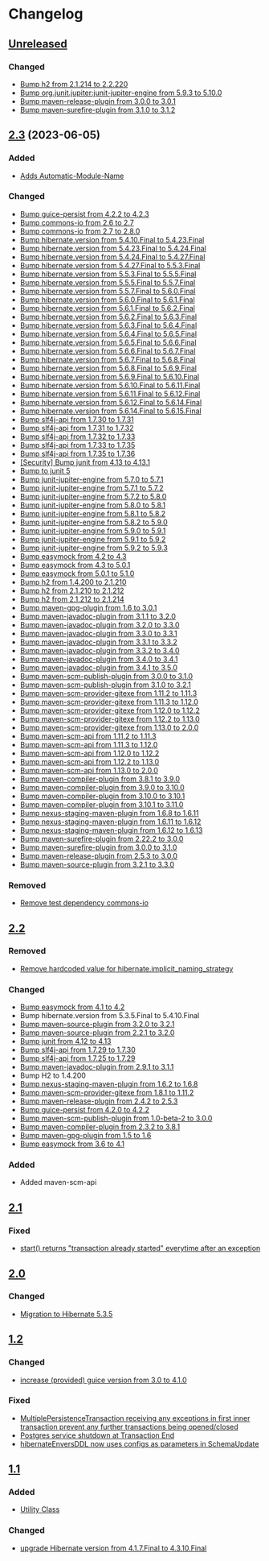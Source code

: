 # Changelog

## [Unreleased]

### Changed

 - [Bump h2 from 2.1.214 to 2.2.220](https://github.com/premium-minds/pm-persistence-utils/pull/136)
 - [Bump org.junit.jupiter:junit-jupiter-engine from 5.9.3 to 5.10.0](https://github.com/premium-minds/pm-persistence-utils/pull/137)
 - [Bump maven-release-plugin from 3.0.0 to 3.0.1](https://github.com/premium-minds/pm-persistence-utils/pull/134)
 - [Bump maven-surefire-plugin from 3.1.0 to 3.1.2](https://github.com/premium-minds/pm-persistence-utils/pull/135)

## [2.3] (2023-06-05)

### Added

 - [Adds Automatic-Module-Name](https://github.com/premium-minds/pm-persistence-utils/pull/133)

### Changed

 - [Bump guice-persist from 4.2.2 to 4.2.3](https://github.com/premium-minds/pm-persistence-utils/pull/29)
 - [Bump commons-io from 2.6 to 2.7](https://github.com/premium-minds/pm-persistence-utils/pull/30)
 - [Bump commons-io from 2.7 to 2.8.0](https://github.com/premium-minds/pm-persistence-utils/pull/31)
 - [Bump hibernate.version from 5.4.10.Final to 5.4.23.Final](https://github.com/premium-minds/pm-persistence-utils/pull/33)
 - [Bump hibernate.version from 5.4.23.Final to 5.4.24.Final](https://github.com/premium-minds/pm-persistence-utils/pull/35)
 - [Bump hibernate.version from 5.4.24.Final to 5.4.27.Final](https://github.com/premium-minds/pm-persistence-utils/pull/36)
 - [Bump hibernate.version from 5.4.27.Final to 5.5.3.Final](https://github.com/premium-minds/pm-persistence-utils/pull/51)
 - [Bump hibernate.version from 5.5.3.Final to 5.5.5.Final](https://github.com/premium-minds/pm-persistence-utils/pull/53)
 - [Bump hibernate.version from 5.5.5.Final to 5.5.7.Final](https://github.com/premium-minds/pm-persistence-utils/pull/57)
 - [Bump hibernate.version from 5.5.7.Final to 5.6.0.Final](https://github.com/premium-minds/pm-persistence-utils/pull/63)
 - [Bump hibernate.version from 5.6.0.Final to 5.6.1.Final](https://github.com/premium-minds/pm-persistence-utils/pull/64)
 - [Bump hibernate.version from 5.6.1.Final to 5.6.2.Final](https://github.com/premium-minds/pm-persistence-utils/pull/67)
 - [Bump hibernate.version from 5.6.2.Final to 5.6.3.Final](https://github.com/premium-minds/pm-persistence-utils/pull/72)
 - [Bump hibernate.version from 5.6.3.Final to 5.6.4.Final](https://github.com/premium-minds/pm-persistence-utils/pull/76)
 - [Bump hibernate.version from 5.6.4.Final to 5.6.5.Final](https://github.com/premium-minds/pm-persistence-utils/pull/77)
 - [Bump hibernate.version from 5.6.5.Final to 5.6.6.Final](https://github.com/premium-minds/pm-persistence-utils/pull/87)
 - [Bump hibernate.version from 5.6.6.Final to 5.6.7.Final](https://github.com/premium-minds/pm-persistence-utils/pull/88)
 - [Bump hibernate.version from 5.6.7.Final to 5.6.8.Final](https://github.com/premium-minds/pm-persistence-utils/pull/90)
 - [Bump hibernate.version from 5.6.8.Final to 5.6.9.Final](https://github.com/premium-minds/pm-persistence-utils/pull/93)
 - [Bump hibernate.version from 5.6.9.Final to 5.6.10.Final](https://github.com/premium-minds/pm-persistence-utils/pull/97)
 - [Bump hibernate.version from 5.6.10.Final to 5.6.11.Final](https://github.com/premium-minds/pm-persistence-utils/pull/101)
 - [Bump hibernate.version from 5.6.11.Final to 5.6.12.Final](https://github.com/premium-minds/pm-persistence-utils/pull/105)
 - [Bump hibernate.version from 5.6.12.Final to 5.6.14.Final](https://github.com/premium-minds/pm-persistence-utils/pull/109)
 - [Bump hibernate.version from 5.6.14.Final to 5.6.15.Final](https://github.com/premium-minds/pm-persistence-utils/pull/115)
 - [Bump slf4j-api from 1.7.30 to 1.7.31](https://github.com/premium-minds/pm-persistence-utils/pull/50)
 - [Bump slf4j-api from 1.7.31 to 1.7.32](https://github.com/premium-minds/pm-persistence-utils/pull/52)
 - [Bump slf4j-api from 1.7.32 to 1.7.33](https://github.com/premium-minds/pm-persistence-utils/pull/74)
 - [Bump slf4j-api from 1.7.33 to 1.7.35](https://github.com/premium-minds/pm-persistence-utils/pull/78)
 - [Bump slf4j-api from 1.7.35 to 1.7.36](https://github.com/premium-minds/pm-persistence-utils/pull/80)
 - [[Security] Bump junit from 4.13 to 4.13.1](https://github.com/premium-minds/pm-persistence-utils/pull/32)
 - [Bump to junit 5](https://github.com/premium-minds/pm-persistence-utils/pull/34)
 - [Bump junit-jupiter-engine from 5.7.0 to 5.7.1 ](https://github.com/premium-minds/pm-persistence-utils/pull/38)
 - [Bump junit-jupiter-engine from 5.7.1 to 5.7.2](https://github.com/premium-minds/pm-persistence-utils/pull/46)
 - [Bump junit-jupiter-engine from 5.7.2 to 5.8.0](https://github.com/premium-minds/pm-persistence-utils/pull/59)
 - [Bump junit-jupiter-engine from 5.8.0 to 5.8.1](https://github.com/premium-minds/pm-persistence-utils/pull/62)
 - [Bump junit-jupiter-engine from 5.8.1 to 5.8.2](https://github.com/premium-minds/pm-persistence-utils/pull/65)
 - [Bump junit-jupiter-engine from 5.8.2 to 5.9.0](https://github.com/premium-minds/pm-persistence-utils/pull/98)
 - [Bump junit-jupiter-engine from 5.9.0 to 5.9.1](https://github.com/premium-minds/pm-persistence-utils/pull/104)
 - [Bump junit-jupiter-engine from 5.9.1 to 5.9.2](https://github.com/premium-minds/pm-persistence-utils/pull/114)
 - [Bump junit-jupiter-engine from 5.9.2 to 5.9.3](https://github.com/premium-minds/pm-persistence-utils/pull/124)
 - [Bump easymock from 4.2 to 4.3](https://github.com/premium-minds/pm-persistence-utils/pull/42)
 - [Bump easymock from 4.3 to 5.0.1](https://github.com/premium-minds/pm-persistence-utils/pull/108)
 - [Bump easymock from 5.0.1 to 5.1.0](https://github.com/premium-minds/pm-persistence-utils/pull/113)
 - [Bump h2 from 1.4.200 to 2.1.210](https://github.com/premium-minds/pm-persistence-utils/pull/75)
 - [Bump h2 from 2.1.210 to 2.1.212](https://github.com/premium-minds/pm-persistence-utils/pull/89)
 - [Bump h2 from 2.1.212 to 2.1.214](https://github.com/premium-minds/pm-persistence-utils/pull/96)
 - [Bump maven-gpg-plugin from 1.6 to 3.0.1](https://github.com/premium-minds/pm-persistence-utils/pull/45)
 - [Bump maven-javadoc-plugin from 3.1.1 to 3.2.0](https://github.com/premium-minds/pm-persistence-utils/pull/28)
 - [Bump maven-javadoc-plugin from 3.2.0 to 3.3.0](https://github.com/premium-minds/pm-persistence-utils/pull/47)
 - [Bump maven-javadoc-plugin from 3.3.0 to 3.3.1](https://github.com/premium-minds/pm-persistence-utils/pull/58)
 - [Bump maven-javadoc-plugin from 3.3.1 to 3.3.2](https://github.com/premium-minds/pm-persistence-utils/pull/81)
 - [Bump maven-javadoc-plugin from 3.3.2 to 3.4.0](https://github.com/premium-minds/pm-persistence-utils/pull/91)
 - [Bump maven-javadoc-plugin from 3.4.0 to 3.4.1](https://github.com/premium-minds/pm-persistence-utils/pull/99)
 - [Bump maven-javadoc-plugin from 3.4.1 to 3.5.0](https://github.com/premium-minds/pm-persistence-utils/pull/116)
 - [Bump maven-scm-publish-plugin from 3.0.0 to 3.1.0](https://github.com/premium-minds/pm-persistence-utils/pull/37)
 - [Bump maven-scm-publish-plugin from 3.1.0 to 3.2.1](https://github.com/premium-minds/pm-persistence-utils/pull/123)
 - [Bump maven-scm-provider-gitexe from 1.11.2 to 1.11.3](https://github.com/premium-minds/pm-persistence-utils/pull/54)
 - [Bump maven-scm-provider-gitexe from 1.11.3 to 1.12.0](https://github.com/premium-minds/pm-persistence-utils/pull/61)
 - [Bump maven-scm-provider-gitexe from 1.12.0 to 1.12.2](https://github.com/premium-minds/pm-persistence-utils/pull/70)
 - [Bump maven-scm-provider-gitexe from 1.12.2 to 1.13.0](https://github.com/premium-minds/pm-persistence-utils/pull/94)
 - [Bump maven-scm-provider-gitexe from 1.13.0 to 2.0.0](https://github.com/premium-minds/pm-persistence-utils/pull/120)
 - [Bump maven-scm-api from 1.11.2 to 1.11.3](https://github.com/premium-minds/pm-persistence-utils/pull/55)
 - [Bump maven-scm-api from 1.11.3 to 1.12.0](https://github.com/premium-minds/pm-persistence-utils/pull/60)
 - [Bump maven-scm-api from 1.12.0 to 1.12.2](https://github.com/premium-minds/pm-persistence-utils/pull/69)
 - [Bump maven-scm-api from 1.12.2 to 1.13.0](https://github.com/premium-minds/pm-persistence-utils/pull/95)
 - [Bump maven-scm-api from 1.13.0 to 2.0.0](https://github.com/premium-minds/pm-persistence-utils/pull/121)
 - [Bump maven-compiler-plugin from 3.8.1 to 3.9.0](https://github.com/premium-minds/pm-persistence-utils/pull/73)
 - [Bump maven-compiler-plugin from 3.9.0 to 3.10.0](https://github.com/premium-minds/pm-persistence-utils/pull/82)
 - [Bump maven-compiler-plugin from 3.10.0 to 3.10.1](https://github.com/premium-minds/pm-persistence-utils/pull/86)
 - [Bump maven-compiler-plugin from 3.10.1 to 3.11.0](https://github.com/premium-minds/pm-persistence-utils/pull/117)
 - [Bump nexus-staging-maven-plugin from 1.6.8 to 1.6.11](https://github.com/premium-minds/pm-persistence-utils/pull/84)
 - [Bump nexus-staging-maven-plugin from 1.6.11 to 1.6.12](https://github.com/premium-minds/pm-persistence-utils/pull/85)
 - [Bump nexus-staging-maven-plugin from 1.6.12 to 1.6.13](https://github.com/premium-minds/pm-persistence-utils/pull/92)
 - [Bump maven-surefire-plugin from 2.22.2 to 3.0.0](https://github.com/premium-minds/pm-persistence-utils/pull/118)
 - [Bump maven-surefire-plugin from 3.0.0 to 3.1.0](https://github.com/premium-minds/pm-persistence-utils/pull/125)
 - [Bump maven-release-plugin from 2.5.3 to 3.0.0](https://github.com/premium-minds/pm-persistence-utils/pull/122)
 - [Bump maven-source-plugin from 3.2.1 to 3.3.0 ](https://github.com/premium-minds/pm-persistence-utils/pull/131)

### Removed

 - [Remove test dependency commons-io](https://github.com/premium-minds/pm-persistence-utils/pull/49)
 
## [2.2]

### Removed
 - [Remove hardcoded value for hibernate.implicit_naming_strategy](https://github.com/premium-minds/pm-persistence-utils/pull/27)
 
### Changed 
 - [Bump easymock from 4.1 to 4.2](https://github.com/premium-minds/pm-persistence-utils/pull/26)
 - Bump hibernate.version from 5.3.5.Final to 5.4.10.Final
 - [Bump maven-source-plugin from 3.2.0 to 3.2.1](https://github.com/premium-minds/pm-persistence-utils/pull/23)
 - [Bump maven-source-plugin from 2.2.1 to 3.2.0](https://github.com/premium-minds/pm-persistence-utils/pull/11)
 - [Bump junit from 4.12 to 4.13](https://github.com/premium-minds/pm-persistence-utils/pull/24)
 - [Bump slf4j-api from 1.7.29 to 1.7.30](https://github.com/premium-minds/pm-persistence-utils/pull/22)
 - [Bump slf4j-api from 1.7.25 to 1.7.29](https://github.com/premium-minds/pm-persistence-utils/pull/20)
 - [Bump maven-javadoc-plugin from 2.9.1 to 3.1.1](https://github.com/premium-minds/pm-persistence-utils/pull/21)
 - Bump H2 to 1.4.200
 - [Bump nexus-staging-maven-plugin from 1.6.2 to 1.6.8](https://github.com/premium-minds/pm-persistence-utils/pull/15)
 - [Bump maven-scm-provider-gitexe from 1.8.1 to 1.11.2](https://github.com/premium-minds/pm-persistence-utils/pull/17)
 - [Bump maven-release-plugin from 2.4.2 to 2.5.3](https://github.com/premium-minds/pm-persistence-utils/pull/16)
 - [Bump guice-persist from 4.2.0 to 4.2.2](https://github.com/premium-minds/pm-persistence-utils/pull/19)
 - [Bump maven-scm-publish-plugin from 1.0-beta-2 to 3.0.0](https://github.com/premium-minds/pm-persistence-utils/pull/10)
 - [Bump maven-compiler-plugin from 2.3.2 to 3.8.1](https://github.com/premium-minds/pm-persistence-utils/pull/12)
 - [Bump maven-gpg-plugin from 1.5 to 1.6](https://github.com/premium-minds/pm-persistence-utils/pull/13)
 - [Bump easymock from 3.6 to 4.1](https://github.com/premium-minds/pm-persistence-utils/pull/14)

### Added 

 - Added maven-scm-api
 
## [2.1]

### Fixed
 - [start() returns "transaction already started" everytime after an exception](https://github.com/premium-minds/pm-persistence-utils/pull/9)
 
## [2.0]

### Changed

 - [Migration to Hibernate 5.3.5](https://github.com/premium-minds/pm-persistence-utils/pull/7)
 
## [1.2]

### Changed

 - [increase (provided) guice version from 3.0 to 4.1.0](https://github.com/premium-minds/pm-persistence-utils/pull/6) 
 
### Fixed

 - [MultiplePersistenceTransaction receiving any exceptions in first inner transaction prevent any further transactions being opened/closed](https://github.com/premium-minds/pm-persistence-utils/pull/5)
 - [Postgres service shutdown at Transaction End](https://github.com/premium-minds/pm-persistence-utils/pull/4)
 - [hibernateEnversDDL now uses configs as parameters in SchemaUpdate](https://github.com/premium-minds/pm-persistence-utils/pull/3)
 
## [1.1]

### Added 

 - [Utility Class](https://github.com/premium-minds/pm-persistence-utils/pull/1)

### Changed

 - [upgrade Hibernate version from 4.1.7.Final to 4.3.10.Final](https://github.com/premium-minds/pm-persistence-utils/pull/2)

[unreleased]: https://github.com/premium-minds/pm-persistence-utils/compare/v2.3...HEAD
[2.3]: https://github.com/premium-minds/pm-persistence-utils/compare/v2.2...v2.3
[2.2]: https://github.com/premium-minds/pm-persistence-utils/compare/v2.1...v2.2
[2.1]: https://github.com/premium-minds/pm-persistence-utils/compare/v2.0...v2.1
[2.0]: https://github.com/premium-minds/pm-persistence-utils/compare/v1.2...v2.0
[1.2]: https://github.com/premium-minds/pm-persistence-utils/compare/v1.1...v1.2
[1.1]: https://github.com/premium-minds/pm-persistence-utils/compare/v1.0...v1.1

